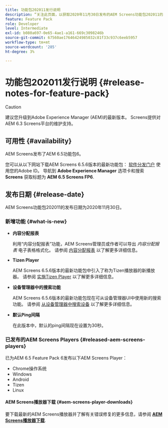 ```yaml
---
title: 功能包202011发行说明
description: “关注此页面，以获取2020年11月30日发布的AEM Screens功能包202011的信息。”
feature: Feature Pack
role: Developer
level: Intermediate
exl-id: b080a697-0e65-4ae1-a161-669c3098246b
source-git-commit: 67560ae17646424985032c81f33c937c6eeb5957
workflow-type: tm+mt
source-wordcount: '285'
ht-degree: 3%

---
```


# 功能包202011发行说明 {#release-notes-for-feature-pack}

>[!CAUTION]
>建议您升级到Adobe Experience Manager (AEM)的最新版本。 Screens提供对AEM 6.3 Screens平台的维护支持。

## 可用性 {#availability}

AEM Screens发布了AEM 6.5功能包6。

您可以从以下网站下载AEM Screens 6.5.6版本的最新功能包： [软件分发门户](https://experience.adobe.com/#/downloads/content/software-distribution/en/aem.html) 使用您的Adobe ID。 导航到 **Adobe Experience Manager** 选项卡和搜索 **Screens** 获取标题为 **AEM 6.5 Screens FP6**.

## 发布日期 {#release-date}

AEM Screens功能包202011的发布日期为2020年11月30日。

### 新增功能 {#what-is-new}

* **内容分配报表**

  利用“内容分配报表”功能，AEM Screens管理员或作者可以导出 *内容分配报表* 电子表格格式化。
请参阅 [内容分配报表](/help/user-guide/content-assignment-report.md) 以了解更多详细信息。


* **Tizen Player**

  AEM Screens 6.5.6版本的最新功能包中引入了称为Tizen播放器的新播放器。
请参阅 [实施Tizen Player](/help/user-guide/tizen-player.md) 以了解更多详细信息。

* **设备管理器中的搜索功能**

  AEM Screens 6.5.6版本的最新功能包现在可从设备管理器UI中使用新的搜索功能。
请参阅 [从设备管理器中搜索设备](/help/user-guide/device-registration.md#search-device) 以了解更多详细信息。

* **默认Ping间隔**

  在此版本中，默认的ping间隔现在设置为30秒。

### 已发布的AEM Screens Players {#released-aem-screens-players}

已为AEM 6.5 Feature Pack 6发布以下AEM Screens Player：

* Chrome操作系统
* Windows
* Android
* Tizen
* Linux

#### AEM Screens播放器下载  {#aem-screens-player-downloads}

要下载最新的AEM Screens播放器并了解有关错误修复的更多信息，请参阅 **[AEM Screens播放器下载](https://download.macromedia.com/screens/index.html)**.
